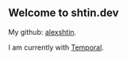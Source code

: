 ## Welcome to shtin.dev

My github: [alexshtin](https://github.com/alexshtin/).

I am currently with [Temporal](https://temporal.io).
